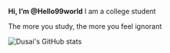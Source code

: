 **Hi, I’m @Hello99world**
 I am a college student

The more you study, the more you feel ignorant

![Dusai's GitHub stats](https://github-readme-stats.vercel.app/api?username=Hello99world&theme=radical)
